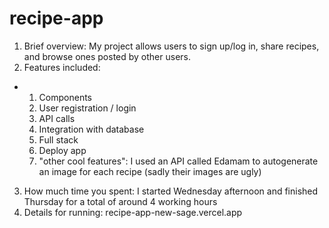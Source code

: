# recipe-app

1. Brief overview: My project allows users to sign up/log in, share recipes, and browse ones posted by other users.
2. Features included:
- 1. Components
  2. User registration / login
  3. API calls
  4. Integration with database
  5. Full stack
  6. Deploy app
  7. "other cool features": I used an API called Edamam to autogenerate an image for each recipe (sadly their images are ugly)
3. How much time you spent: I started Wednesday afternoon and finished Thursday for a total of around 4 working hours
4. Details for running: recipe-app-new-sage.vercel.app
